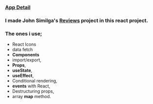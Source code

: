 ### [App Detail](https://react-03-review.netlify.app/)
### I made John Similga's [Reviews](https://react-projects-3-reviews.netlify.app/) project in this react project. 

### The ones i use;
  - React Icons
  - data fetch
  - <b>Components</b>
  - import/export,
  - <b>Props</b>,
  - <b>useState</b>,
  - <b>useEffect</b>,
  - Conditional rendering,
  - <b>events</b> with React,
  - Destructuring props,
  - array <b>map</b> method.
  
